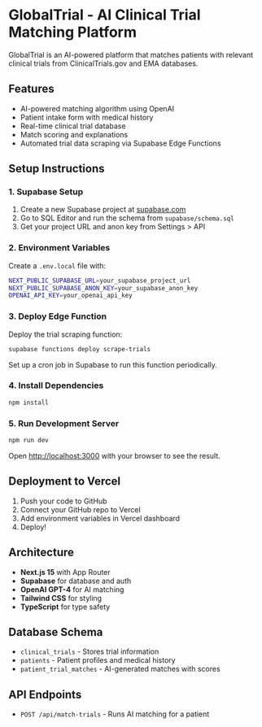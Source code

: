 # GlobalTrial - AI Clinical Trial Matching Platform

GlobalTrial is an AI-powered platform that matches patients with relevant clinical trials from ClinicalTrials.gov and EMA databases.

## Features

- AI-powered matching algorithm using OpenAI
- Patient intake form with medical history
- Real-time clinical trial database
- Match scoring and explanations
- Automated trial data scraping via Supabase Edge Functions

## Setup Instructions

### 1. Supabase Setup

1. Create a new Supabase project at [supabase.com](https://supabase.com)
2. Go to SQL Editor and run the schema from `supabase/schema.sql`
3. Get your project URL and anon key from Settings > API

### 2. Environment Variables

Create a `.env.local` file with:

```bash
NEXT_PUBLIC_SUPABASE_URL=your_supabase_project_url
NEXT_PUBLIC_SUPABASE_ANON_KEY=your_supabase_anon_key
OPENAI_API_KEY=your_openai_api_key
```

### 3. Deploy Edge Function

Deploy the trial scraping function:

```bash
supabase functions deploy scrape-trials
```

Set up a cron job in Supabase to run this function periodically.

### 4. Install Dependencies

```bash
npm install
```

### 5. Run Development Server

```bash
npm run dev
```

Open [http://localhost:3000](http://localhost:3000) with your browser to see the result.

## Deployment to Vercel

1. Push your code to GitHub
2. Connect your GitHub repo to Vercel
3. Add environment variables in Vercel dashboard
4. Deploy!

## Architecture

- **Next.js 15** with App Router
- **Supabase** for database and auth
- **OpenAI GPT-4** for AI matching
- **Tailwind CSS** for styling
- **TypeScript** for type safety

## Database Schema

- `clinical_trials` - Stores trial information
- `patients` - Patient profiles and medical history  
- `patient_trial_matches` - AI-generated matches with scores

## API Endpoints

- `POST /api/match-trials` - Runs AI matching for a patient
